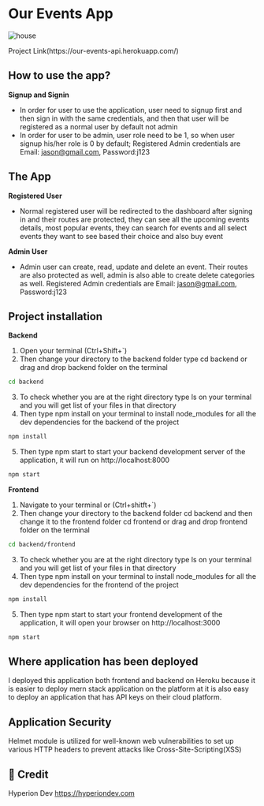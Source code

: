 # Our Events App

![house](https://user-images.githubusercontent.com/70260072/200847704-6be34eb6-9f39-4328-9562-514c6b5a36ff.png)
<div>
 Project Link(https://our-events-api.herokuapp.com/)
</div>

## How to use the app?
**Signup and Signin**
* In order for user to use the application, user need to signup first and then sign in with the same credentials, 
and then that user will be registered as a normal user by default not admin
* In order for user to be admin, user role need to be 1, so when user signup his/her role is 0 by default;
Registered Admin credentials are Email: jason@gmail.com, Password:j123

## The App
**Registered User**
* Normal registered user will be redirected to the dashboard after signing in and their routes are protected, they can see
all the upcoming events details, most popular events, they can search for events and all select events they want to see based their choice
and also buy event

**Admin User**
* Admin user can create, read, update and delete an event. Their routes are also protected as well, admin is also able to create
delete categories as well. Registered Admin credentials are Email: jason@gmail.com, Password:j123

## Project installation
**Backend**
1. Open your terminal (Ctrl+Shift+`) 
2. Then change your directory to the backend folder type cd backend or drag and drop backend folder on the terminal
```bash
cd backend
```
3. To check whether you are at the right directory type ls on your terminal and you will get list of your files in that directory
4. Then type npm install on your terminal to install node_modules for all the dev dependencies for the backend of the project
```bash
npm install
```
5. Then type npm start to start your backend development server of the application, it will run on http://localhost:8000
```bash
npm start
```

**Frontend**
1. Navigate to your terminal or (Ctrl+shitft+`)
2. Then change your directory to the backend folder cd backend and then change it to the frontend folder cd frontend or drag and drop frontend folder on the terminal
```bash
cd backend/frontend
```
3. To check whether you are at the right directory type ls on your terminal and you will get list of your files in that directory
4. Then type npm install on your terminal to install node_modules for all the dev dependencies for the frontend of the project
```bash
npm install
```
5. Then type npm start to start your frontend development of the application, it will open your browser on http://localhost:3000
```bash
npm start
```

## Where application has been deployed
I deployed this application both frontend and backend on Heroku because it is easier to deploy mern stack application on the platform
at it is also easy to deploy an application that has API keys on their cloud platform.

## Application Security
Helmet module is utilized for well-known web vulnerabilities to set up various HTTP headers to prevent attacks like Cross-Site-Scripting(XSS)

## 🌱 Credit
Hyperion Dev https://hyperiondev.com
